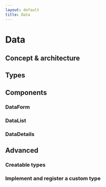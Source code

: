 ```yaml
---
layout: default
title: Data
---
```


# Data

## Concept & architecture

## Types

## Components

### DataForm

### DataList

### DataDetails

## Advanced

### Creatable types

### Implement and register a custom type